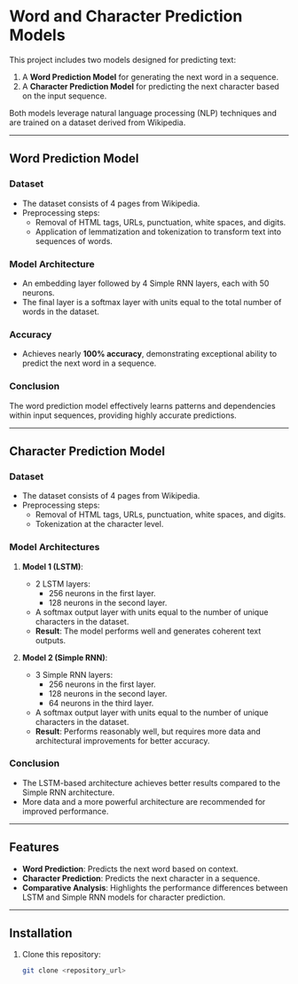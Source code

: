 # Word and Character Prediction Models

This project includes two models designed for predicting text:
1. A **Word Prediction Model** for generating the next word in a sequence.
2. A **Character Prediction Model** for predicting the next character based on the input sequence.

Both models leverage natural language processing (NLP) techniques and are trained on a dataset derived from Wikipedia.

---

## Word Prediction Model

### Dataset
- The dataset consists of 4 pages from Wikipedia.
- Preprocessing steps:
  - Removal of HTML tags, URLs, punctuation, white spaces, and digits.
  - Application of lemmatization and tokenization to transform text into sequences of words.

### Model Architecture
- An embedding layer followed by 4 Simple RNN layers, each with 50 neurons.
- The final layer is a softmax layer with units equal to the total number of words in the dataset.

### Accuracy
- Achieves nearly **100% accuracy**, demonstrating exceptional ability to predict the next word in a sequence.

### Conclusion
The word prediction model effectively learns patterns and dependencies within input sequences, providing highly accurate predictions.

---

## Character Prediction Model

### Dataset
- The dataset consists of 4 pages from Wikipedia.
- Preprocessing steps:
  - Removal of HTML tags, URLs, punctuation, white spaces, and digits.
  - Tokenization at the character level.

### Model Architectures
1. **Model 1 (LSTM)**:
   - 2 LSTM layers: 
     - 256 neurons in the first layer.
     - 128 neurons in the second layer.
   - A softmax output layer with units equal to the number of unique characters in the dataset.
   - **Result**: The model performs well and generates coherent text outputs.

2. **Model 2 (Simple RNN)**:
   - 3 Simple RNN layers:
     - 256 neurons in the first layer.
     - 128 neurons in the second layer.
     - 64 neurons in the third layer.
   - A softmax output layer with units equal to the number of unique characters in the dataset.
   - **Result**: Performs reasonably well, but requires more data and architectural improvements for better accuracy.

### Conclusion
- The LSTM-based architecture achieves better results compared to the Simple RNN architecture.
- More data and a more powerful architecture are recommended for improved performance.

---

## Features
- **Word Prediction**: Predicts the next word based on context.
- **Character Prediction**: Predicts the next character in a sequence.
- **Comparative Analysis**: Highlights the performance differences between LSTM and Simple RNN models for character prediction.

---

## Installation
1. Clone this repository:
   ```bash
   git clone <repository_url>
